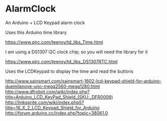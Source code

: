 AlarmClock
==========

An Arduino + LCD Keypad alarm clock

Uses this Arduino time library

https://www.pjrc.com/teensy/td_libs_Time.html

I am using a DS1307 I2C clock chip; so you will need the library for it

https://www.pjrc.com/teensy/td_libs_DS1307RTC.html

Uses the LCDKeypad to display the time and read the buttons

http://www.sainsmart.com/sainsmart-1602-lcd-keypad-shield-for-arduino-duemilanove-uno-mega2560-mega1280.html
http://www.dfrobot.com/wiki/index.php?title=Arduino_LCD_KeyPad_Shield_(SKU:_DFR0009)
http://linksprite.com/wiki/index.php5?title=16_X_2_LCD_Keypad_Shield_for_Arduino
http://forum.arduino.cc/index.php?topic=38061.0
